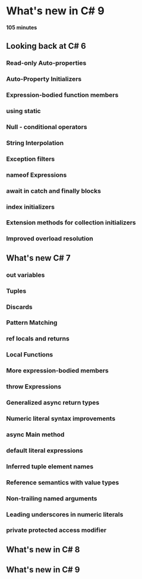 # What's new in C\# 9

**105 minutes**

## Looking back at C\# 6

### Read-only Auto-properties

### Auto-Property Initializers

### Expression-bodied function members

### using static

### Null - conditional operators

### String Interpolation

### Exception filters

### nameof Expressions

### await in catch and finally blocks

### index initializers

### Extension methods for collection initializers

### Improved overload resolution

## What's new C\# 7

### out variables

### Tuples

### Discards

### Pattern Matching

### ref locals and returns

### Local Functions

### More expression-bodied members

### throw Expressions

### Generalized async return types

### Numeric literal syntax improvements

### async Main method

### default literal expressions

### Inferred tuple element names

### Reference semantics with value types

### Non-trailing named arguments

### Leading underscores in numeric literals

### private protected access modifier

## What's new in C\# 8

## What's new in C\# 9






